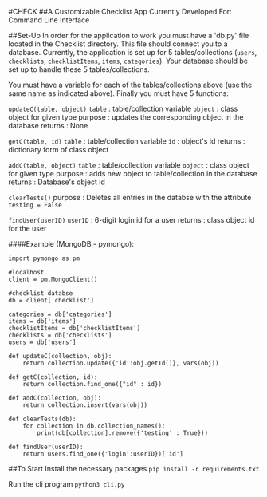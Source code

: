 #CHECK
##A Customizable Checklist App
Currently Developed For: Command Line Interface

##Set-Up
In order for the application to work you must have a 'db.py' file located in the Checklist directory. This file should connect you to a database. Currently, the application is set up for 5 tables/collections (`users`, `checklists`, `checklistItems`, `items`, `categories`). Your database should be set up to handle these 5 tables/collections.

You must have a variable for each of the tables/collections above (use the same name as indicated above). Finally you must have 5 functions:

`updateC(table, object)`
    `table`  : table/collection variable
    `object` : class object for given type
    purpose  : updates the corresponding object in the database 
    returns  : None

`getC(table, id)`
    `table`  : table/collection variable
    `id`     : object's id
    returns  : dictionary form of class object

`addC(table, object)`
    `table`  : table/collection variable
    `object` : class object for given type
    purpose  : adds new object to table/collection in the database 
    returns  : Database's object id

`clearTests()`
    purpose  : Deletes all entries in the databse with the attribute `testing = False`

`findUser(userID)`
    `userID` : 6-digit login id for a user
    returns  : class object id for the user

####Example (MongoDB - pymongo):
```
import pymongo as pm

#localhost
client = pm.MongoClient()

#checklist databse
db = client['checklist']

categories = db['categories']
items = db['items']
checklistItems = db['checklistItems']
checklists = db['checklists']
users = db['users']

def updateC(collection, obj):
    return collection.update({'id':obj.getId()}, vars(obj))

def getC(collection, id):
    return collection.find_one({"id" : id})

def addC(collection, obj):
    return collection.insert(vars(obj))

def clearTests(db):
    for collection in db.collection_names():
        print(db[collection].remove({'testing' : True}))

def findUser(userID):
    return users.find_one({'login':userID})['id']
```

##To Start
Install the necessary packages
`pip install -r requirements.txt`

Run the cli program
`python3 cli.py`